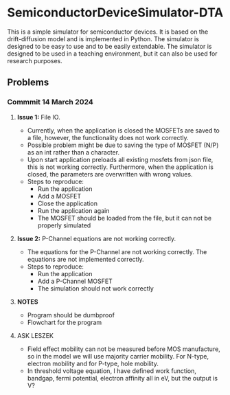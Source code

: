 # SemiconductorDeviceSimulator-DTA

This is a simple simulator for semiconductor devices. It is based on the drift-diffusion model and is implemented in Python. The simulator is designed to be easy to use and to be easily extendable. The simulator is designed to be used in a teaching environment, but it can also be used for research purposes.

## Problems
### Commmit 14 March 2024
1. **Issue 1:** File IO.
	- Currently, when the application is closed the MOSFETs are saved to a file, however, the functionality does not work correctly.
	- Possible problem might be due to saving the type of MOSFET (N/P) as an int rather than a character.
	- Upon start application preloads all existing mosfets from json file, this is not working correctly. Furthermore, when the application is closed, the parameters are overwritten with wrong values.
	- Steps to reproduce:
		- Run the application
		- Add a MOSFET
		- Close the application
		- Run the application again
		- The MOSFET should be loaded from the file, but it can not be properly simulated

2. **Issue 2:** P-Channel equations are not working correctly.
	- The equations for the P-Channel are not working correctly. The equations are not implemented correctly.
	- Steps to reproduce:
		- Run the application
		- Add a P-Channel MOSFET
		- The simulation should not work correctly
	

	
3. **NOTES**
	- Program should be dumbproof
	- Flowchart for the program

3. ASK LESZEK
	- Field effect mobility can not be measured before MOS manufacture, so in the model we will use majority carrier mobility. For N-type, electron mobility and for P-type, hole mobility.
	- In threshold voltage equation, I have defined work function, bandgap, fermi potential, electron affinity all in eV, but the output is V?